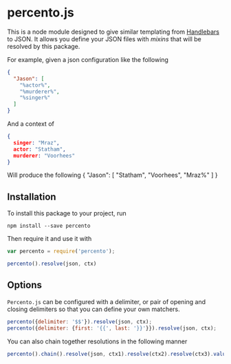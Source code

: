 # percento.js

This is a node module designed to give similar templating from [Handlebars](http://handlebarsjs.com/) to JSON. It allows you define your JSON files with _mixins_ that will be resolved by this package.


For example, given a json configuration like the following
```json
{
  "Jason": [
    "%actor%",
    "%murderer%",
    "%singer%"
  ]
}
```
And a context of
```json
{
  singer: "Mraz",
  actor: "Statham",
  murderer: "Voorhees"
}
```
Will produce the following
{
  "Jason": [
    "Statham",
    "Voorhees",
    "Mraz%"
  ]
}

## Installation ##

To install this package to your project, run
```
npm install --save percento
```
Then require it and use it with
```js
var percento = require('percento');

percento().resolve(json, ctx)
```

## Options ##

`Percento.js` can be configured with a delimiter, or pair of opening and closing delimiters so that you can define your own matchers.
```js
percento({delimiter: '$$'}).resolve(json, ctx);
percento({delimiter: {first: '{{', last: '}}'}}).resolve(json, ctx);
```
You can also chain together resolutions in the following manner
```js
percento().chain().resolve(json, ctx1).resolve(ctx2).resolve(ctx3).value();
```
